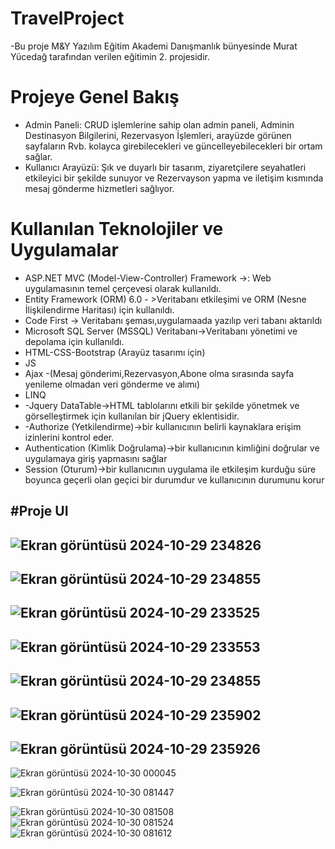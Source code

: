 #  TravelProject
-Bu proje M&Y Yazılım Eğitim Akademi Danışmanlık bünyesinde Murat Yücedağ tarafından verilen eğitimin 2. projesidir.

# Projeye Genel Bakış

- Admin Paneli: CRUD işlemlerine sahip olan admin paneli, Adminin Destinasyon Bilgilerini, Rezervasyon İşlemleri, arayüzde görünen sayfaların Rvb. kolayca girebilecekleri ve güncelleyebilecekleri bir ortam sağlar.
- Kullanıcı Arayüzü: Şık ve duyarlı bir tasarım, ziyaretçilere seyahatleri etkileyici bir şekilde sunuyor ve Rezervayson yapma ve iletişim kısmında mesaj gönderme hizmetleri sağlıyor.


# Kullanılan Teknolojiler ve Uygulamalar
- ASP.NET MVC (Model-View-Controller) Framework ->: Web uygulamasının temel çerçevesi olarak kullanıldı. 
- Entity Framework (ORM) 6.0 - >Veritabanı etkileşimi ve ORM (Nesne İlişkilendirme Haritası) için kullanıldı.
- Code First -> Veritabanı şeması,uygulamaada yazılıp veri tabanı aktarıldı 
- Microsoft SQL Server (MSSQL) Veritabanı->Veritabanı yönetimi ve depolama için kullanıldı. 
- HTML-CSS-Bootstrap (Arayüz tasarımı için)  
- JS  
- Ajax -(Mesaj gönderimi,Rezervasyon,Abone olma sırasında sayfa yenileme olmadan veri gönderme ve alımı) 
- LINQ 
- -Jquery DataTable->HTML tablolarını etkili bir şekilde yönetmek ve görselleştirmek için kullanılan bir jQuery eklentisidir. 
- -Authorize (Yetkilendirme)->bir kullanıcının belirli kaynaklara erişim izinlerini kontrol eder.
- Authentication (Kimlik Doğrulama)->bir kullanıcının kimliğini doğrular ve uygulamaya giriş yapmasını sağlar
- Session (Oturum)->bir kullanıcının uygulama ile etkileşim kurduğu süre boyunca geçerli olan geçici bir durumdur ve kullanıcının durumunu korur

#Proje UI
-
![Ekran görüntüsü 2024-10-29 234826](https://github.com/user-attachments/assets/52e700a6-0082-492e-821d-c0c9763ddee4)
-
![Ekran görüntüsü 2024-10-29 234855](https://github.com/user-attachments/assets/7c9e8802-7f4f-4d74-98a1-d9fc19352337)
-
![Ekran görüntüsü 2024-10-29 233525](https://github.com/user-attachments/assets/b1fe05cf-e205-4c69-85f9-3c957382d80c)
-
![Ekran görüntüsü 2024-10-29 233553](https://github.com/user-attachments/assets/8ced9475-9a27-4f38-b64e-e0fa2a67e066)
-
![Ekran görüntüsü 2024-10-29 234855](https://github.com/user-attachments/assets/1a8e2f6d-632d-4664-8bc2-567ca6591275)
-
![Ekran görüntüsü 2024-10-29 235902](https://github.com/user-attachments/assets/71f07e04-e26f-4bb0-81d1-4533641f3b89)
-
![Ekran görüntüsü 2024-10-29 235926](https://github.com/user-attachments/assets/9c52f73e-2b3b-4d78-a7fa-de167c0b3da7)
-
![Ekran görüntüsü 2024-10-30 000045](https://github.com/user-attachments/assets/6795ba03-f4f1-41f5-870e-fbe6094f4d96)

![Ekran görüntüsü 2024-10-30 081447](https://github.com/user-attachments/assets/6177561c-a449-41dc-9e81-de470e5905de)

![Ekran görüntüsü 2024-10-30 081508](https://github.com/user-attachments/assets/276dabe8-9d67-4bdd-94bc-77e819060cea)
![Ekran görüntüsü 2024-10-30 081524](https://github.com/user-attachments/assets/4002b901-7635-4b0a-94ea-9252ccbcd9b0)
![Ekran görüntüsü 2024-10-30 081612](https://github.com/user-attachments/assets/804f7e2f-14af-4148-a652-c82fdfbbec34)
